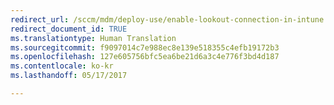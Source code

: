 ```yaml
---
redirect_url: /sccm/mdm/deploy-use/enable-lookout-connection-in-intune
redirect_document_id: TRUE
ms.translationtype: Human Translation
ms.sourcegitcommit: f9097014c7e988ec8e139e518355c4efb19172b3
ms.openlocfilehash: 127e605756bfc5ea6be21d6a3c4e776f3bd4d187
ms.contentlocale: ko-kr
ms.lasthandoff: 05/17/2017

---
```


